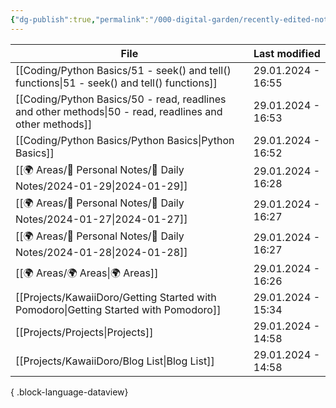 ```yaml
---
{"dg-publish":true,"permalink":"/000-digital-garden/recently-edited-notes/","dgPassFrontmatter":true,"noteIcon":"3","created":"2023-12-14T09:05:52.599+05:30","updated":"2023-12-14T09:12:44.868+05:30"}
---
```


| File                                                                                                       | Last modified      |
| ---------------------------------------------------------------------------------------------------------- | ------------------ |
| [[Coding/Python Basics/51 - seek() and tell() functions\|51 - seek() and tell() functions]]             | 29.01.2024 - 16:55 |
| [[Coding/Python Basics/50 - read, readlines and other methods\|50 - read, readlines and other methods]] | 29.01.2024 - 16:53 |
| [[Coding/Python Basics/Python Basics\|Python Basics]]                                                   | 29.01.2024 - 16:52 |
| [[🌍 Areas/📧 Personal Notes/📓 Daily Notes/2024-01-29\|2024-01-29]]                                    | 29.01.2024 - 16:28 |
| [[🌍 Areas/📧 Personal Notes/📓 Daily Notes/2024-01-27\|2024-01-27]]                                    | 29.01.2024 - 16:27 |
| [[🌍 Areas/📧 Personal Notes/📓 Daily Notes/2024-01-28\|2024-01-28]]                                    | 29.01.2024 - 16:27 |
| [[🌍 Areas/🌍 Areas\|🌍 Areas]]                                                                         | 29.01.2024 - 16:26 |
| [[Projects/KawaiiDoro/Getting Started with Pomodoro\|Getting Started with Pomodoro]]                    | 29.01.2024 - 15:34 |
| [[Projects/Projects\|Projects]]                                                                         | 29.01.2024 - 14:58 |
| [[Projects/KawaiiDoro/Blog List\|Blog List]]                                                            | 29.01.2024 - 14:58 |

{ .block-language-dataview}